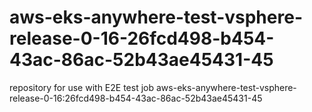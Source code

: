 # aws-eks-anywhere-test-vsphere-release-0-16-26fcd498-b454-43ac-86ac-52b43ae45431-45
repository for use with E2E test job aws-eks-anywhere-test-vsphere-release-0-16:26fcd498-b454-43ac-86ac-52b43ae45431-45
